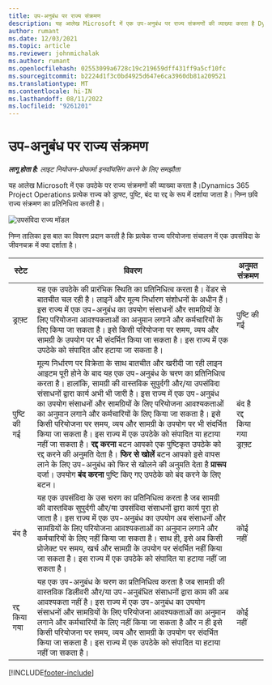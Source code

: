 ```yaml
---
title: उप-अनुबंध पर राज्य संक्रमण
description: यह आलेख Microsoft में एक उप-अनुबंध पर राज्य संक्रमणों की व्याख्या करता है Dynamics 365 Project Operations जैसा कि उप-अनुबंध बनाया, निष्पादित और बंद किया गया है।
author: rumant
ms.date: 12/03/2021
ms.topic: article
ms.reviewer: johnmichalak
ms.author: rumant
ms.openlocfilehash: 02553099a6728c19c219659dff431ff9a5cf10fc
ms.sourcegitcommit: b2224d1f3c0bd4925d647e6ca3960db81a209521
ms.translationtype: MT
ms.contentlocale: hi-IN
ms.lasthandoff: 08/11/2022
ms.locfileid: "9261201"
---
```

# <a name="state-transitions-on-a-subcontract"></a>उप-अनुबंध पर राज्य संक्रमण 

_**लागू होता है:** लाइट नियोजन-प्रोफार्मा इनवॉयसिंग करने के लिए समझौता_

यह आलेख Microsoft में एक उपठेके पर राज्य संक्रमणों की व्याख्या करता है।Dynamics 365 Project Operations प्रत्येक राज्य को ड्राफ्ट, पुष्टि, बंद या रद्द के रूप में दर्शाया जाता है। निम्न छवि राज्य संक्रमण का प्रतिनिधित्व करती है।

![उपसंविदा राज्य मॉडल](../media/SubconStates.png)  

निम्न तालिका इस बात का विवरण प्रदान करती है कि प्रत्येक राज्य परियोजना संचालन में एक उपसंविदा के जीवनचक्र में क्या दर्शाता है।

| स्टेट | विवरण | अनुमत संक्रमण |
| --- | --- | --- |
| ड्राफ़्ट | यह एक उपठेके की प्रारंभिक स्थिति का प्रतिनिधित्व करता है। वेंडर से बातचीत चल रही है। लाइनें और मूल्य निर्धारण संशोधनों के अधीन हैं। इस राज्य में एक उप-अनुबंध का उपयोग संसाधनों और सामग्रियों के लिए परियोजना आवश्यकताओं का अनुमान लगाने और कर्मचारियों के लिए किया जा सकता है। इसे किसी परियोजना पर समय, व्यय और सामग्री के उपयोग पर भी संदर्भित किया जा सकता है। इस राज्य में एक उपठेके को संपादित और हटाया जा सकता है। | पुष्टि की गई |
| पुष्टि की गई | मूल्य निर्धारण पर विक्रेता के साथ बातचीत और खरीदी जा रही लाइन आइटम पूरी होने के बाद यह एक उप-अनुबंध के चरण का प्रतिनिधित्व करता है। हालांकि, सामग्री की वास्तविक सुपुर्दगी और/या उपसंविदा संसाधनों द्वारा कार्य अभी भी जारी है। इस राज्य में एक उप-अनुबंध का उपयोग संसाधनों और सामग्रियों के लिए परियोजना आवश्यकताओं का अनुमान लगाने और कर्मचारियों के लिए किया जा सकता है। इसे किसी परियोजना पर समय, व्यय और सामग्री के उपयोग पर भी संदर्भित किया जा सकता है। इस राज्य में एक उपठेके को संपादित या हटाया नहीं जा सकता है। **रद्द करना** बटन आपको एक पुष्टिकृत उपठेके को रद्द करने की अनुमति देता है। **फिर से खोलें** बटन आपको इसे वापस लाने के लिए उप-अनुबंध को फिर से खोलने की अनुमति देता है **प्रारूप** दर्जा। उपयोग **बंद करना** पुष्टि किए गए उपठेके को बंद करने के लिए बटन। | बंद है <br> रद्द किया गया <br> ड्राफ़्ट |
| बंद है | यह एक उपसंविदा के उस चरण का प्रतिनिधित्व करता है जब सामग्री की वास्तविक सुपुर्दगी और/या उपसंविदा संसाधनों द्वारा कार्य पूरा हो जाता है। इस राज्य में एक उप-अनुबंध का उपयोग अब संसाधनों और सामग्रियों के लिए परियोजना आवश्यकताओं का अनुमान लगाने और कर्मचारियों के लिए नहीं किया जा सकता है। साथ ही, इसे अब किसी प्रोजेक्ट पर समय, खर्च और सामग्री के उपयोग पर संदर्भित नहीं किया जा सकता है। इस राज्य में एक उपठेके को संपादित या हटाया नहीं जा सकता है। | कोई नहीं |
| रद्द किया गया | यह एक उप-अनुबंध के चरण का प्रतिनिधित्व करता है जब सामग्री की वास्तविक डिलीवरी और/या उप-अनुबंधित संसाधनों द्वारा काम की अब आवश्यकता नहीं है। इस राज्य में एक उप-अनुबंध का उपयोग संसाधनों और सामग्रियों के लिए परियोजना आवश्यकताओं का अनुमान लगाने और कर्मचारियों के लिए नहीं किया जा सकता है और न ही इसे किसी परियोजना पर समय, व्यय और सामग्री के उपयोग पर संदर्भित किया जा सकता है। इस राज्य में एक उपठेके को संपादित या हटाया नहीं जा सकता है। | कोई नहीं |


[!INCLUDE[footer-include](../../includes/footer-banner.md)]

